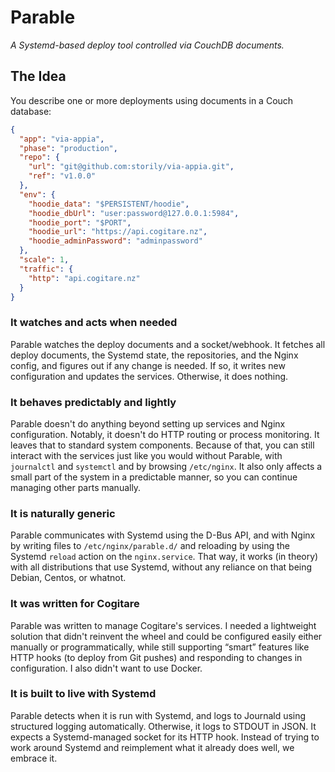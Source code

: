 # Parable

_A Systemd-based deploy tool controlled via CouchDB documents._

## The Idea

You describe one or more deployments using documents in a Couch database:

```json
{
  "app": "via-appia",
  "phase": "production",
  "repo": {
    "url": "git@github.com:storily/via-appia.git",
    "ref": "v1.0.0"
  },
  "env": {
    "hoodie_data": "$PERSISTENT/hoodie",
    "hoodie_dbUrl": "user:password@127.0.0.1:5984",
    "hoodie_port": "$PORT",
    "hoodie_url": "https://api.cogitare.nz",
    "hoodie_adminPassword": "adminpassword"
  },
  "scale": 1,
  "traffic": {
    "http": "api.cogitare.nz"
  }
}
```

### It watches and acts when needed

Parable watches the deploy documents and a socket/webhook. It fetches all
deploy documents, the Systemd state, the repositories, and the Nginx config,
and figures out if any change is needed. If so, it writes new configuration and
updates the services. Otherwise, it does nothing.

### It behaves predictably and lightly

Parable doesn't do anything beyond setting up services and Nginx configuration.
Notably, it doesn't do HTTP routing or process monitoring. It leaves that to
standard system components. Because of that, you can still interact with the
services just like you would without Parable, with `journalctl` and `systemctl`
and by browsing `/etc/nginx`. It also only affects a small part of the system
in a predictable manner, so you can continue managing other parts manually.

### It is naturally generic

Parable communicates with Systemd using the D-Bus API, and with Nginx by
writing files to `/etc/nginx/parable.d/` and reloading by using the Systemd
`reload` action on the `nginx.service`. That way, it works (in theory) with all
distributions that use Systemd, without any reliance on that being Debian,
Centos, or whatnot.

### It was written for Cogitare

Parable was written to manage Cogitare's services. I needed a lightweight
solution that didn't reinvent the wheel and could be configured easily either
manually or programmatically, while still supporting “smart” features like HTTP
hooks (to deploy from Git pushes) and responding to changes in configuration. I
also didn't want to use Docker.

### It is built to live with Systemd

Parable detects when it is run with Systemd, and logs to Journald using
structured logging automatically. Otherwise, it logs to STDOUT in JSON. It
expects a Systemd-managed socket for its HTTP hook. Instead of trying to work
around Systemd and reimplement what it already does well, we embrace it.
